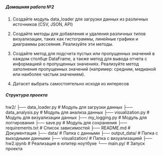 ##### Домашняя работа №2
  
1. Создайте модуль data_loader для загрузки данных из различных источников (CSV, JSON, API)
    
2. Создайте методы для добавления и удаления различных типов визуализации, таких как гистограммы, линейные графики и диаграммы рассеяния. Реализуйте эти методы.

3. Создайте метод для подсчета пустых или пропущенных значений в каждом столбце DataFrame, а также метод для вывода отчета с информацией о пропущенных значениях.
   Реализуйте метод заполнения пропущенных значений (например: средним, медианой или наиболее частым значением).

5. Датасет выбрать самостоятельно исходя из интересов

##### Структура проекта

hw2/
├── data_loader.py # Модуль для загрузки данных
├── data_analysis.py # Модуль для анализа данных
├── visualization.py # Модуль для визуализации данных
├── my_logging.py # Модуль для логгирования
├── save.py # Модуль для сохранения
├── requirements.txt # Список зависимостей
├── README.md # Документация
├── data/ # Папка с данными
├── output_data/ # Папка с выходными данными
├── visualization/ # Папка с визуализацией
├── hw2.ipynb # Реализация в юпитер ноутбуке
└── main.py/ # Запуск проекта
